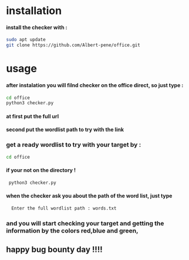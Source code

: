 


# installation
#### install the checker with :
```bash
sudo apt update
git clone https://github.com/Albert-pene/office.git
```
# usage
 #### after instalation you will filnd checker on the office direct, so just type :
 
 ```bash
cd office
python3 checker.py
```
#### at first put the full url
#### second put the wordlist path to try with the link

### get a ready wordlist to try with your target by :

```bash
cd office 
```
#### if your not on the directory !
```bash
 python3 checker.py
```
#### when the checker ask you about the path of the word list, just type 

```python
  Enter the full wordlist path : words.txt
```
### and you will start checking your target and getting the information by the colors red,blue and green,
## happy bug bounty day !!!!

```

